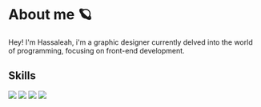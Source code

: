 # About me 🪐
<p>Hey! I'm Hassaleah, i'm a graphic designer currently delved into the world of programming, focusing on front-end development.</p>


## Skills
 <div align="left">
    <img src="https://img.shields.io/badge/HTML-C1FF72?logo=html5&logoColor=202020&style=for-the-badge"/>
    <img src="https://img.shields.io/badge/CSS-202020?logo=css3&logoColor=FFFFFF&style=for-the-badge"/>
    <img src="https://img.shields.io/badge/JavaScript-202020?logo=javascript&logoColor=FFFFFF&style=for-the-badge"/>
    <img src="https://img.shields.io/badge/react-black?style=for-the-badge&logo=react"/>
</div>
